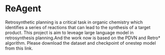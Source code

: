 # ReAgent

Retrosynthetic planning is a critical task in organic chemistry which identifies a series of reactions that can lead to the synthesis of a target product.
This project is aim to leveage large language model in retrosynthesis planning.And the work now is based on the PDVN and Retro* algorithm.
Please download the dataset and checkpoint of onestep model from this link.
